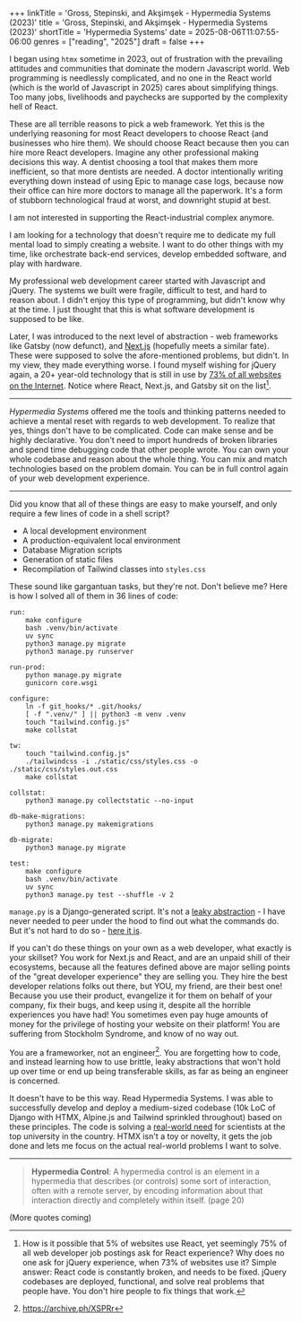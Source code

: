 +++
linkTitle = 'Gross, Stepinski, and Akşimşek - Hypermedia Systems (2023)'
title = 'Gross, Stepinski, and Akşimşek - Hypermedia Systems (2023)'
shortTitle = 'Hypermedia Systems'
date = 2025-08-06T11:07:55-06:00
genres = ["reading", "2025"]
draft = false
+++

I began using `htmx` sometime in 2023, out of frustration with the prevailing attitudes and communities that dominate the modern Javascript world. Web programming is needlessly complicated, and no one in the React world (which is the world of Javascript in 2025) cares about simplifying things. Too many jobs, livelihoods and paychecks are supported by the complexity hell of React.

These are all terrible reasons to pick a web framework. Yet this is the underlying reasoning for most React developers to choose React (and businesses who hire them). We should choose React because then you can hire more React developers. Imagine any other professional making decisions this way. A dentist choosing a tool that makes them more inefficient, so that more dentists are needed. A doctor intentionally writing everything down instead of using Epic to manage case logs, because now their office can hire more doctors to manage all the paperwork. It's a form of stubborn technological fraud at worst, and downright stupid at best.

I am not interested in supporting the React-industrial complex anymore.

I am looking for a technology that doesn't require me to dedicate my full mental load to simply creating a website. I want to do other things with my time, like orchestrate back-end services, develop embedded software, and play with hardware.

My professional web development career started with Javascript and jQuery. The systems we built were fragile, difficult to test, and hard to reason about. I didn't enjoy this type of programming, but didn't know why at the time. I just thought that this is what software development is supposed to be like.

Later, I was introduced to the next level of abstraction - web frameworks like Gatsby (now defunct), and <a href="https://news.ycombinator.com/item?id=44531635#44535359" target="_blank">Next.js</a> (hopefully meets a similar fate). These were supposed to solve the afore-mentioned problems, but didn't. In my view, they made everything worse. I found myself wishing for jQuery again, a 20+ year-old technology that is still in use by <a href="https://w3techs.com/technologies/overview/javascript_library">73% of all websites on the Internet</a>. Notice where React, Next.js, and Gatsby sit on the list[^soapbox].

---

*Hypermedia Systems* offered me the tools and thinking patterns needed to achieve a mental reset with regards to web development. To realize that yes, things don't have to be complicated. Code can make sense and be highly declarative. You don't need to import hundreds of broken libraries and spend time debugging code that other people wrote. You can own your whole codebase and reason about the whole thing. You can mix and match technologies based on the problem domain. You can be in full control again of your web development experience.

---

Did you know that all of these things are easy to make yourself, and only require a few lines of code in a shell script?

- A local development environment
- A production-equivalent local environment
- Database Migration scripts
- Generation of static files
- Recompilation of Tailwind classes into `styles.css`

These sound like gargantuan tasks, but they're not. Don't believe me? Here is how I solved all of them in 36 lines of code: 

```make
run:
	make configure
	bash .venv/bin/activate
	uv sync
	python3 manage.py migrate
	python3 manage.py runserver

run-prod:
	python manage.py migrate
	gunicorn core.wsgi

configure:
	ln -f git_hooks/* .git/hooks/
	[ -f ".venv/" ] || python3 -m venv .venv
	touch "tailwind.config.js"
	make collstat

tw:
	touch "tailwind.config.js"
	./tailwindcss -i ./static/css/styles.css -o ./static/css/styles.out.css
	make collstat

collstat:
	python3 manage.py collectstatic --no-input

db-make-migrations:
	python3 manage.py makemigrations

db-migrate:
	python3 manage.py migrate

test:
	make configure
	bash .venv/bin/activate
	uv sync
	python3 manage.py test --shuffle -v 2
```
`manage.py` is a Django-generated script. It's not a <a href="https://www.joelonsoftware.com/2002/11/11/the-law-of-leaky-abstractions/" target="_blank">leaky abstraction</a> - I have never needed to peer under the hood to find out what the commands do. But it's not hard to do so - <a href="https://github.com/django/django/tree/main/django/core/management/commands" target="_blank">here it is</a>.

If you can't do these things on your own as a web developer, what exactly is your skillset? You work for Next.js and React, and are an unpaid shill of their ecosystems, because all the features defined above are major selling points of the "great developer experience" they are selling you. They hire the best developer relations folks out there, but YOU, my friend, are their best one! Because you use their product, evangelize it for them on behalf of your company, fix their bugs, and keep using it, despite all the horrible experiences you have had! You sometimes even pay huge amounts of money for the privilege of hosting your website on their platform! You are suffering from Stockholm Syndrome, and know of no way out.

You are a frameworker, not an engineer[^frameworker]. You are forgetting how to code, and instead learning how to use brittle, leaky abstractions that won't hold up over time or end up being transferable skills, as far as being an engineer is concerned.

It doesn't have to be this way. Read Hypermedia Systems. I was able to successfully develop and deploy a medium-sized codebase (10k LoC of Django with HTMX, Alpine.js and Tailwind sprinkled throughout) based on these principles. The code is solving a <a href="https://www.mousehouse.bio" target="_blank">real-world need</a> for scientists at the top university in the country. HTMX isn't a toy or novelty, it gets the job done and lets me focus on the actual real-world problems I want to solve. 

---

> **Hypermedia Control**: A hypermedia control is an element in a hypermedia that describes (or controls) some sort of interaction, often with a remote server, by encoding information about that interaction directly and completely within itself. (page 20)

(More quotes coming)

[^soapbox]: How is it possible that 5% of websites use React, yet seemingly 75% of all web developer job postings ask for React experience? Why does no one ask for jQuery experience, when 73% of websites use it? Simple answer: React code is constantly broken, and needs to be fixed. jQuery codebases are deployed, functional, and solve real problems that people have. You don't hire people to fix things that work.

[^frameworker]: https://archive.ph/XSPRr
